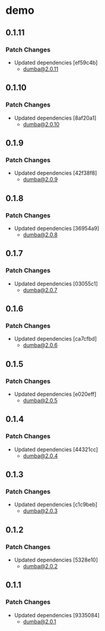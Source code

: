 # demo

## 0.1.11

### Patch Changes

- Updated dependencies [ef59c4b]
  - dumba@2.0.11

## 0.1.10

### Patch Changes

- Updated dependencies [8af20a1]
  - dumba@2.0.10

## 0.1.9

### Patch Changes

- Updated dependencies [42f38f8]
  - dumba@2.0.9

## 0.1.8

### Patch Changes

- Updated dependencies [36954a9]
  - dumba@2.0.8

## 0.1.7

### Patch Changes

- Updated dependencies [03055c1]
  - dumba@2.0.7

## 0.1.6

### Patch Changes

- Updated dependencies [ca7cfbd]
  - dumba@2.0.6

## 0.1.5

### Patch Changes

- Updated dependencies [e020eff]
  - dumba@2.0.5

## 0.1.4

### Patch Changes

- Updated dependencies [44321cc]
  - dumba@2.0.4

## 0.1.3

### Patch Changes

- Updated dependencies [c1c9beb]
  - dumba@2.0.3

## 0.1.2

### Patch Changes

- Updated dependencies [5328e10]
  - dumba@2.0.2

## 0.1.1

### Patch Changes

- Updated dependencies [9335084]
  - dumba@2.0.1
